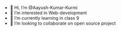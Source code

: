 - 👋 Hi, I’m @Aayush-Kumar-Kurmi
- 👀 I’m interested in Web-development
- 🌱 I’m currently learning in class 9
- 💞️ I’m looking to collaborate on open source project

<!---
Aayush-Kumar-Kurmi/Aayush-Kumar-Kurmi is a ✨ special ✨ repository because its `README.md` (this file) appears on your GitHub profile.
You can click the Preview link to take a look at your changes.
--->
